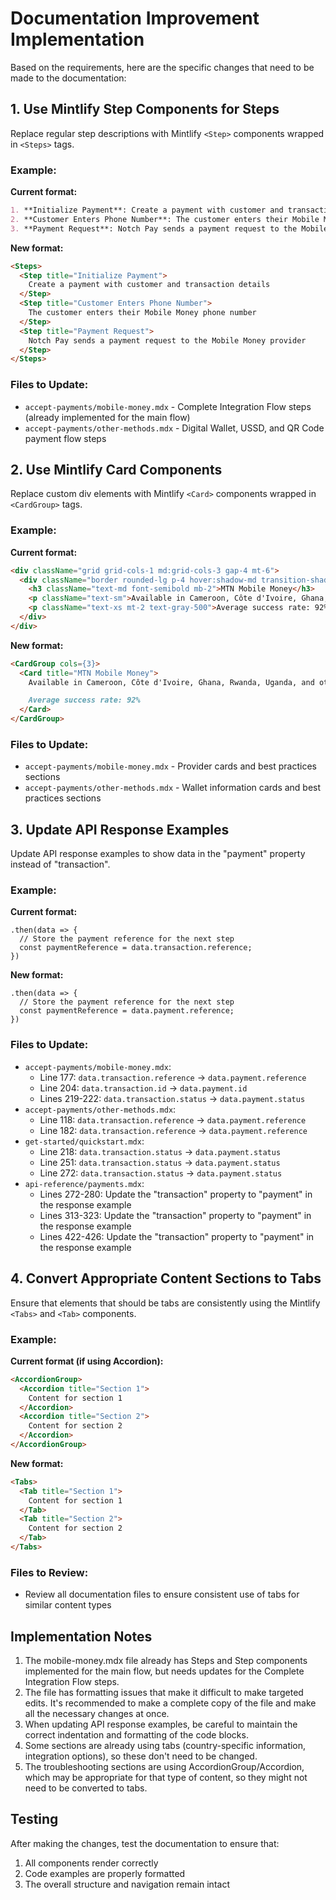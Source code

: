 # Documentation Improvement Implementation

Based on the requirements, here are the specific changes that need to be made to the documentation:

## 1. Use Mintlify Step Components for Steps

Replace regular step descriptions with Mintlify `<Step>` components wrapped in `<Steps>` tags.

### Example:

**Current format:**
```markdown
1. **Initialize Payment**: Create a payment with customer and transaction details
2. **Customer Enters Phone Number**: The customer enters their Mobile Money phone number
3. **Payment Request**: Notch Pay sends a payment request to the Mobile Money provider
```

**New format:**
```markdown
<Steps>
  <Step title="Initialize Payment">
    Create a payment with customer and transaction details
  </Step>
  <Step title="Customer Enters Phone Number">
    The customer enters their Mobile Money phone number
  </Step>
  <Step title="Payment Request">
    Notch Pay sends a payment request to the Mobile Money provider
  </Step>
</Steps>
```

### Files to Update:
- `accept-payments/mobile-money.mdx` - Complete Integration Flow steps (already implemented for the main flow)
- `accept-payments/other-methods.mdx` - Digital Wallet, USSD, and QR Code payment flow steps

## 2. Use Mintlify Card Components

Replace custom div elements with Mintlify `<Card>` components wrapped in `<CardGroup>` tags.

### Example:

**Current format:**
```html
<div className="grid grid-cols-1 md:grid-cols-3 gap-4 mt-6">
  <div className="border rounded-lg p-4 hover:shadow-md transition-shadow">
    <h3 className="text-md font-semibold mb-2">MTN Mobile Money</h3>
    <p className="text-sm">Available in Cameroon, Côte d'Ivoire, Ghana, Rwanda, Uganda, and other countries where MTN operates.</p>
    <p className="text-xs mt-2 text-gray-500">Average success rate: 92%</p>
  </div>
</div>
```

**New format:**
```markdown
<CardGroup cols={3}>
  <Card title="MTN Mobile Money">
    Available in Cameroon, Côte d'Ivoire, Ghana, Rwanda, Uganda, and other countries where MTN operates.

    Average success rate: 92%
  </Card>
</CardGroup>
```

### Files to Update:
- `accept-payments/mobile-money.mdx` - Provider cards and best practices sections
- `accept-payments/other-methods.mdx` - Wallet information cards and best practices sections

## 3. Update API Response Examples

Update API response examples to show data in the "payment" property instead of "transaction".

### Example:

**Current format:**
```
.then(data => {
  // Store the payment reference for the next step
  const paymentReference = data.transaction.reference;
})
```

**New format:**
```
.then(data => {
  // Store the payment reference for the next step
  const paymentReference = data.payment.reference;
})
```

### Files to Update:
- `accept-payments/mobile-money.mdx`:
  - Line 177: `data.transaction.reference` → `data.payment.reference`
  - Line 204: `data.transaction.id` → `data.payment.id`
  - Lines 219-222: `data.transaction.status` → `data.payment.status`
- `accept-payments/other-methods.mdx`:
  - Line 118: `data.transaction.reference` → `data.payment.reference`
  - Line 182: `data.transaction.reference` → `data.payment.reference`
- `get-started/quickstart.mdx`:
  - Line 218: `data.transaction.status` → `data.payment.status`
  - Line 251: `data.transaction.status` → `data.payment.status`
  - Line 272: `data.transaction.status` → `data.payment.status`
- `api-reference/payments.mdx`:
  - Lines 272-280: Update the "transaction" property to "payment" in the response example
  - Lines 313-323: Update the "transaction" property to "payment" in the response example
  - Lines 422-426: Update the "transaction" property to "payment" in the response example

## 4. Convert Appropriate Content Sections to Tabs

Ensure that elements that should be tabs are consistently using the Mintlify `<Tabs>` and `<Tab>` components.

### Example:

**Current format (if using Accordion):**
```markdown
<AccordionGroup>
  <Accordion title="Section 1">
    Content for section 1
  </Accordion>
  <Accordion title="Section 2">
    Content for section 2
  </Accordion>
</AccordionGroup>
```

**New format:**
```markdown
<Tabs>
  <Tab title="Section 1">
    Content for section 1
  </Tab>
  <Tab title="Section 2">
    Content for section 2
  </Tab>
</Tabs>
```

### Files to Review:
- Review all documentation files to ensure consistent use of tabs for similar content types

## Implementation Notes

1. The mobile-money.mdx file already has Steps and Step components implemented for the main flow, but needs updates for the Complete Integration Flow steps.
2. The file has formatting issues that make it difficult to make targeted edits. It's recommended to make a complete copy of the file and make all the necessary changes at once.
3. When updating API response examples, be careful to maintain the correct indentation and formatting of the code blocks.
4. Some sections are already using tabs (country-specific information, integration options), so these don't need to be changed.
5. The troubleshooting sections are using AccordionGroup/Accordion, which may be appropriate for that type of content, so they might not need to be converted to tabs.

## Testing

After making the changes, test the documentation to ensure that:
1. All components render correctly
2. Code examples are properly formatted
3. The overall structure and navigation remain intact
